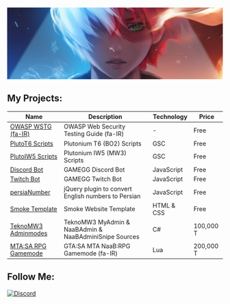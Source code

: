 ![Header MH11 GitHub](todoroki-header.jpg)

## My Projects:

| Name                                                                         | Description                                            | Technology | Price     |
| ---------------------------------------------------------------------------- | ------------------------------------------------------ | ---------- | --------- |
| [OWASP WSTG (fa-IR)](https://github.com/whoismh11/OWASP_WSTG_FA)             | OWASP Web Security Testing Guide (fa-IR)               | -          | Free      |
| [PlutoT6 Scripts](https://github.com/whoismh11/PlutoT6_Scripts)              | Plutonium T6 (BO2) Scripts                             | GSC        | Free      |
| [PlutoIW5 Scripts](https://github.com/whoismh11/PlutoIW5_Scripts)            | Plutonium IW5 (MW3) Scripts                            | GSC        | Free      |
| [Discord Bot](https://github.com/whoismh11/Discord_Bot)                      | GAMEGG Discord Bot                                     | JavaScript | Free      |
| [Twitch Bot](https://github.com/whoismh11/Twitch_Bot)                        | GAMEGG Twitch Bot                                      | JavaScript | Free      |
| [persiaNumber](https://github.com/whoismh11/persiaNumber)                    | jQuery plugin to convert English numbers to Persian    | JavaScript | Free      |
| [Smoke Template](https://github.com/whoismh11/Smoke_Template)                | Smoke Website Template                                 | HTML & CSS | Free      |
| [TeknoMW3 Adminmodes](https://gamegg.ir/files/file/21-teknomw3-admin-source) | TeknoMW3 MyAdmin & NaaBAdmin & NaaBAdminiSnipe Sources | C#         | 100,000 T |
| [MTA:SA RPG Gamemode](https://gamegg.ir/files/file/11-mta-rpg-gamemode)      | GTA:SA MTA NaaB:RPG Gamemode (fa-IR)                   | Lua        | 200,000 T |

## Follow Me:

<a href="https://discord.gg/2JjvhAk">![Discord](https://img.shields.io/badge/Discord-5865F2?style=for-the-badge&logo=discord&logoColor=white)</a>
